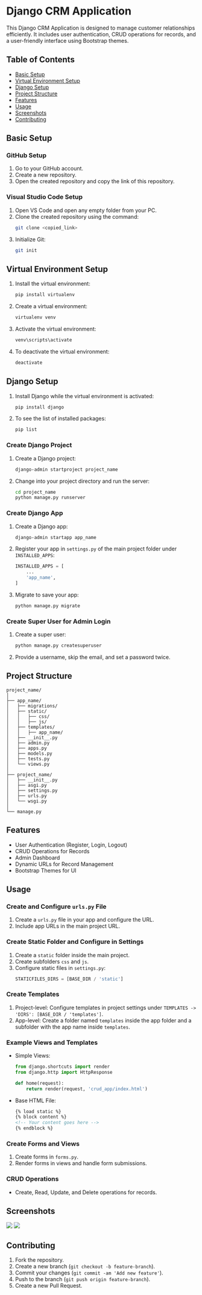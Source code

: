 # Django CRM Application

This Django CRM Application is designed to manage customer relationships efficiently. It includes user authentication, CRUD operations for records, and a user-friendly interface using Bootstrap themes.

## Table of Contents
- [Basic Setup](#basic-setup)
- [Virtual Environment Setup](#virtual-environment-setup)
- [Django Setup](#django-setup)
- [Project Structure](#project-structure)
- [Features](#features)
- [Usage](#usage)
- [Screenshots](#screenshots)
- [Contributing](#contributing)

## Basic Setup

### GitHub Setup
1. Go to your GitHub account.
2. Create a new repository.
3. Open the created repository and copy the link of this repository.

### Visual Studio Code Setup
1. Open VS Code and open any empty folder from your PC.
2. Clone the created repository using the command:
    ```bash
    git clone <copied_link>
    ```
3. Initialize Git:
    ```bash
    git init
    ```

## Virtual Environment Setup
1. Install the virtual environment:
    ```bash
    pip install virtualenv
    ```
2. Create a virtual environment:
    ```bash
    virtualenv venv
    ```
3. Activate the virtual environment:
    ```bash
    venv\scripts\activate
    ```
4. To deactivate the virtual environment:
    ```bash
    deactivate
    ```

## Django Setup
1. Install Django while the virtual environment is activated:
    ```bash
    pip install django
    ```
2. To see the list of installed packages:
    ```bash
    pip list
    ```

### Create Django Project
1. Create a Django project:
    ```bash
    django-admin startproject project_name
    ```
2. Change into your project directory and run the server:
    ```bash
    cd project_name
    python manage.py runserver
    ```

### Create Django App
1. Create a Django app:
    ```bash
    django-admin startapp app_name
    ```
2. Register your app in `settings.py` of the main project folder under `INSTALLED_APPS`:
    ```python
    INSTALLED_APPS = [
        ...
        'app_name',
    ]
    ```
3. Migrate to save your app:
    ```bash
    python manage.py migrate
    ```

### Create Super User for Admin Login
1. Create a super user:
    ```bash
    python manage.py createsuperuser
    ```
2. Provide a username, skip the email, and set a password twice.

## Project Structure
```plaintext
project_name/
│
├── app_name/
│   ├── migrations/
│   ├── static/
│   │   ├── css/
│   │   ├── js/
│   ├── templates/
│   │   ├── app_name/
│   ├── __init__.py
│   ├── admin.py
│   ├── apps.py
│   ├── models.py
│   ├── tests.py
│   └── views.py
│
├── project_name/
│   ├── __init__.py
│   ├── asgi.py
│   ├── settings.py
│   ├── urls.py
│   └── wsgi.py
│
└── manage.py
```

## Features
- User Authentication (Register, Login, Logout)
- CRUD Operations for Records
- Admin Dashboard
- Dynamic URLs for Record Management
- Bootstrap Themes for UI

## Usage

### Create and Configure `urls.py` File
1. Create a `urls.py` file in your app and configure the URL.
2. Include app URLs in the main project URL.

### Create Static Folder and Configure in Settings
1. Create a `static` folder inside the main project.
2. Create subfolders `css` and `js`.
3. Configure static files in `settings.py`:
    ```python
    STATICFILES_DIRS = [BASE_DIR / 'static']
    ```

### Create Templates
1. Project-level: Configure templates in project settings under `TEMPLATES -> 'DIRS': [BASE_DIR / 'templates']`.
2. App-level: Create a folder named `templates` inside the app folder and a subfolder with the app name inside `templates`.

### Example Views and Templates
- Simple Views:
    ```python
    from django.shortcuts import render
    from django.http import HttpResponse

    def home(request):
        return render(request, 'crud_app/index.html')
    ```

- Base HTML File:
    ```html
    {% load static %}
    {% block content %}
    <!-- Your content goes here -->
    {% endblock %}
    ```

### Create Forms and Views
1. Create forms in `forms.py`.
2. Render forms in views and handle form submissions.

### CRUD Operations
- Create, Read, Update, and Delete operations for records.

## Screenshots
<!-- Add screenshots here -->

<img src="Screenshot 2024-08-05 151109.png"></img>
<img src="Screenshot 2024-08-05 152253.png"></img>

## Contributing
1. Fork the repository.
2. Create a new branch (`git checkout -b feature-branch`).
3. Commit your changes (`git commit -am 'Add new feature'`).
4. Push to the branch (`git push origin feature-branch`).
5. Create a new Pull Request.
